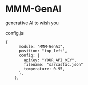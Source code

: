 # MMM-GenAI
generative AI to wish you 

config.js

```
{
      module: "MMM-GenAI",
      position: "top_left",
      config: {
        apiKey: "YOUR_API_KEY",
        filename: "sarcastic.json"
        temperature: 0.95,
      },
    },
    
```
